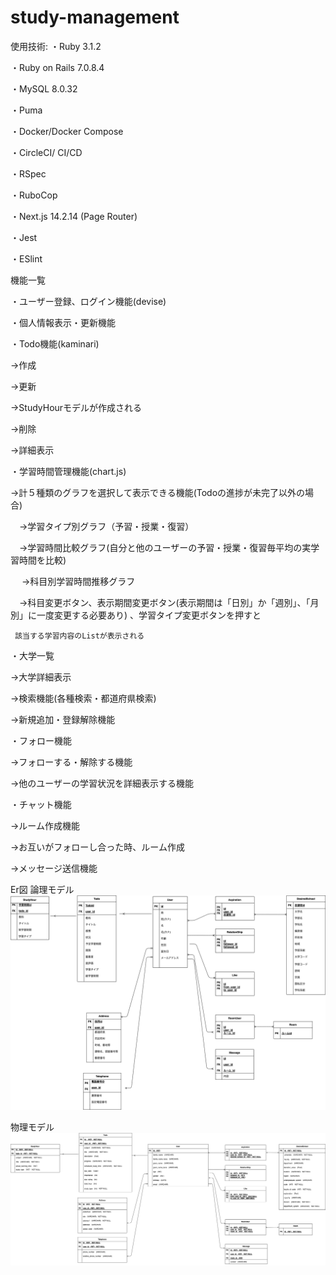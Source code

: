 # study-management

使用技術:
・Ruby 3.1.2

・Ruby on Rails 7.0.8.4

・MySQL 8.0.32

・Puma

・Docker/Docker Compose

・CircleCI/ CI/CD

・RSpec

・RuboCop

・Next.js 14.2.14 (Page Router)

・Jest

・ESlint

機能一覧

・ユーザー登録、ログイン機能(devise)

・個人情報表示・更新機能

・Todo機能(kaminari)

  →作成
  
  →更新
  
  →StudyHourモデルが作成される
    
  →削除
  
  →詳細表示
  
・学習時間管理機能(chart.js)

  →計５種類のグラフを選択して表示できる機能(Todoの進捗が未完了以外の場合) 
  
  　→学習タイプ別グラフ（予習・授業・復習）
   
  　→学習時間比較グラフ(自分と他のユーザーの予習・授業・復習毎平均の実学習時間を比較)
   
　  →科目別学習時間推移グラフ
   
  　→科目変更ボタン、表示期間変更ボタン(表示期間は「日別」か「週別」、「月別」に一度変更する必要あり) 、学習タイプ変更ボタンを押すと
   
     該当する学習内容のListが表示される

・大学一覧

  →大学詳細表示
  
  →検索機能(各種検索・都道府県検索)
  
  →新規追加・登録解除機能
  
・フォロー機能

  →フォローする・解除する機能
  
  →他のユーザーの学習状況を詳細表示する機能
  
・チャット機能

  →ルーム作成機能
  
  →お互いがフォローし合った時、ルーム作成
    
  →メッセージ送信機能

Er図
論理モデル
![logic](https://github.com/yuta20253/study-management/blob/main/logic.png?raw=true)

物理モデル
![physics](https://github.com/yuta20253/study-management/blob/main/physics.png?raw=true)
